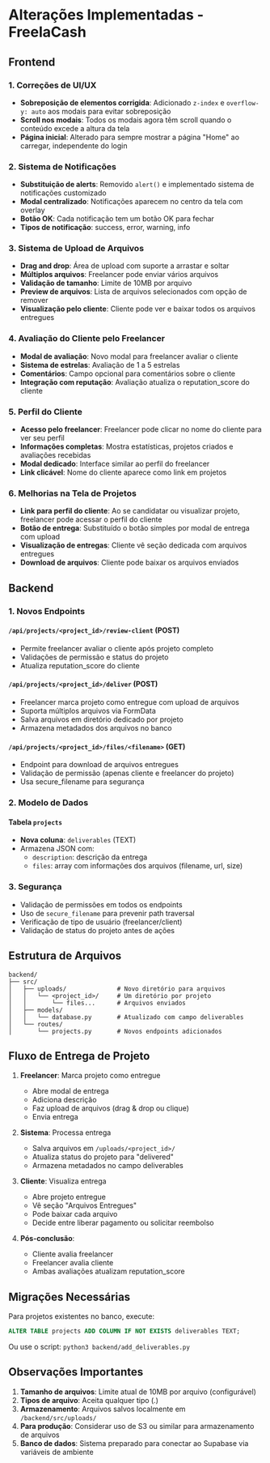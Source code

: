 # Alterações Implementadas - FreelaCash

## Frontend

### 1. Correções de UI/UX
- **Sobreposição de elementos corrigida**: Adicionado `z-index` e `overflow-y: auto` aos modais para evitar sobreposição
- **Scroll nos modais**: Todos os modais agora têm scroll quando o conteúdo excede a altura da tela
- **Página inicial**: Alterado para sempre mostrar a página "Home" ao carregar, independente do login

### 2. Sistema de Notificações
- **Substituição de alerts**: Removido `alert()` e implementado sistema de notificações customizado
- **Modal centralizado**: Notificações aparecem no centro da tela com overlay
- **Botão OK**: Cada notificação tem um botão OK para fechar
- **Tipos de notificação**: success, error, warning, info

### 3. Sistema de Upload de Arquivos
- **Drag and drop**: Área de upload com suporte a arrastar e soltar
- **Múltiplos arquivos**: Freelancer pode enviar vários arquivos
- **Validação de tamanho**: Limite de 10MB por arquivo
- **Preview de arquivos**: Lista de arquivos selecionados com opção de remover
- **Visualização pelo cliente**: Cliente pode ver e baixar todos os arquivos entregues

### 4. Avaliação do Cliente pelo Freelancer
- **Modal de avaliação**: Novo modal para freelancer avaliar o cliente
- **Sistema de estrelas**: Avaliação de 1 a 5 estrelas
- **Comentários**: Campo opcional para comentários sobre o cliente
- **Integração com reputação**: Avaliação atualiza o reputation_score do cliente

### 5. Perfil do Cliente
- **Acesso pelo freelancer**: Freelancer pode clicar no nome do cliente para ver seu perfil
- **Informações completas**: Mostra estatísticas, projetos criados e avaliações recebidas
- **Modal dedicado**: Interface similar ao perfil do freelancer
- **Link clicável**: Nome do cliente aparece como link em projetos

### 6. Melhorias na Tela de Projetos
- **Link para perfil do cliente**: Ao se candidatar ou visualizar projeto, freelancer pode acessar o perfil do cliente
- **Botão de entrega**: Substituído o botão simples por modal de entrega com upload
- **Visualização de entregas**: Cliente vê seção dedicada com arquivos entregues
- **Download de arquivos**: Cliente pode baixar os arquivos enviados

## Backend

### 1. Novos Endpoints

#### `/api/projects/<project_id>/review-client` (POST)
- Permite freelancer avaliar o cliente após projeto completo
- Validações de permissão e status do projeto
- Atualiza reputation_score do cliente

#### `/api/projects/<project_id>/deliver` (POST)
- Freelancer marca projeto como entregue com upload de arquivos
- Suporta múltiplos arquivos via FormData
- Salva arquivos em diretório dedicado por projeto
- Armazena metadados dos arquivos no banco

#### `/api/projects/<project_id>/files/<filename>` (GET)
- Endpoint para download de arquivos entregues
- Validação de permissão (apenas cliente e freelancer do projeto)
- Usa secure_filename para segurança

### 2. Modelo de Dados

#### Tabela `projects`
- **Nova coluna**: `deliverables` (TEXT)
- Armazena JSON com:
  - `description`: descrição da entrega
  - `files`: array com informações dos arquivos (filename, url, size)

### 3. Segurança
- Validação de permissões em todos os endpoints
- Uso de `secure_filename` para prevenir path traversal
- Verificação de tipo de usuário (freelancer/client)
- Validação de status do projeto antes de ações

## Estrutura de Arquivos

```
backend/
├── src/
│   ├── uploads/              # Novo diretório para arquivos
│   │   └── <project_id>/     # Um diretório por projeto
│   │       └── files...      # Arquivos enviados
│   ├── models/
│   │   └── database.py       # Atualizado com campo deliverables
│   └── routes/
│       └── projects.py       # Novos endpoints adicionados
```

## Fluxo de Entrega de Projeto

1. **Freelancer**: Marca projeto como entregue
   - Abre modal de entrega
   - Adiciona descrição
   - Faz upload de arquivos (drag & drop ou clique)
   - Envia entrega

2. **Sistema**: Processa entrega
   - Salva arquivos em `/uploads/<project_id>/`
   - Atualiza status do projeto para "delivered"
   - Armazena metadados no campo deliverables

3. **Cliente**: Visualiza entrega
   - Abre projeto entregue
   - Vê seção "Arquivos Entregues"
   - Pode baixar cada arquivo
   - Decide entre liberar pagamento ou solicitar reembolso

4. **Pós-conclusão**:
   - Cliente avalia freelancer
   - Freelancer avalia cliente
   - Ambas avaliações atualizam reputation_score

## Migrações Necessárias

Para projetos existentes no banco, execute:

```sql
ALTER TABLE projects ADD COLUMN IF NOT EXISTS deliverables TEXT;
```

Ou use o script: `python3 backend/add_deliverables.py`

## Observações Importantes

1. **Tamanho de arquivos**: Limite atual de 10MB por arquivo (configurável)
2. **Tipos de arquivo**: Aceita qualquer tipo (*.*)
3. **Armazenamento**: Arquivos salvos localmente em `/backend/src/uploads/`
4. **Para produção**: Considerar uso de S3 ou similar para armazenamento de arquivos
5. **Banco de dados**: Sistema preparado para conectar ao Supabase via variáveis de ambiente
